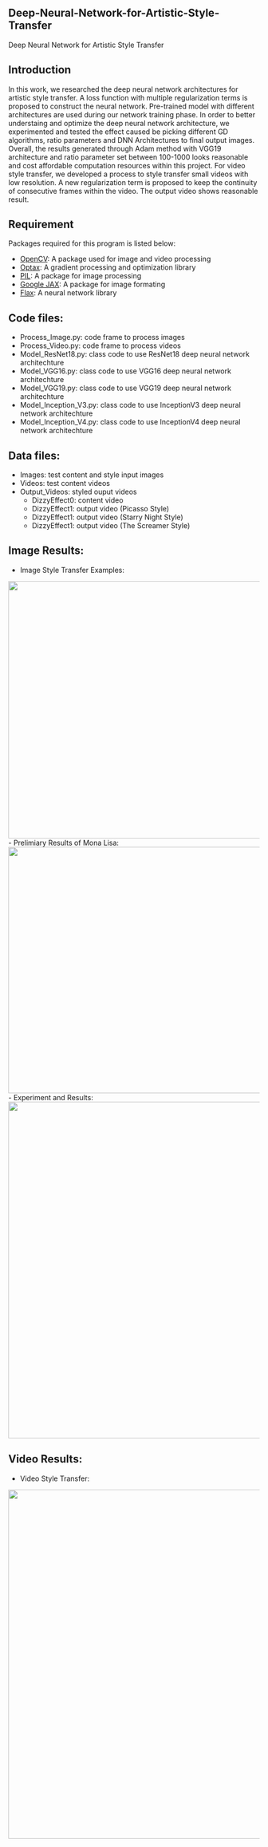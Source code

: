 ## Deep-Neural-Network-for-Artistic-Style-Transfer
Deep Neural Network for Artistic Style Transfer

## Introduction
In this work, we researched the deep neural network architectures for artistic style transfer. A loss function with multiple regularization terms is proposed to construct the neural network. Pre-trained model with different architectures are used during our network training phase. In order to better understaing and optimize the deep neural network architecture, we experimented and tested the effect caused be picking different GD algorithms, ratio parameters and DNN Architectures to final output images. Overall, the results generated through Adam method with VGG19 architecture and ratio parameter set between 100-1000 looks reasonable and cost affordable computation resources within this project. For video style transfer, we developed a process to style transfer small videos with low resolution. A new regularization term is proposed to keep the continuity of consecutive frames within the video. The output video shows reasonable result.

## Requirement
Packages required for this program is listed below: 
- [OpenCV](https://github.com/opencv/opencv): A package used for image and video processing
- [Optax](https://github.com/deepmind/optax): A gradient processing and optimization library
- [PIL](https://github.com/python-pillow/Pillow): A package for image processing
- [Google JAX](https://github.com/google/jax): A package for image formating
- [Flax](https://github.com/google/flax): A neural network library

## Code files:
- Process_Image.py: code frame to process images
- Process_Video.py: code frame to process videos
- Model_ResNet18.py: class code to use ResNet18 deep neural network architechture
- Model_VGG16.py: class code to use VGG16 deep neural network architechture
- Model_VGG19.py: class code to use VGG19 deep neural network architechture
- Model_Inception_V3.py: class code to use InceptionV3 deep neural network architechture
- Model_Inception_V4.py: class code to use InceptionV4 deep neural network architechture

## Data files:
- Images: test content and style input images
- Videos: test content videos
- Output_Videos: styled ouput videos
  - DizzyEffect0: content video
  - DizzyEffect1: output video (Picasso Style)
  - DizzyEffect1: output video (Starry Night Style)
  - DizzyEffect1: output video (The Screamer Style)

## Image Results:
- Image Style Transfer Examples: 
<img src="https://github.com/ZhenyangXuUVA/Deep-Neural-Networks-for-Artistic-Style-Transfer/blob/main/Readme/Figure07.png" width="1000" height="516">
- Prelimiary Results of Mona Lisa:
<img src="https://github.com/ZhenyangXuUVA/Deep-Neural-Networks-for-Artistic-Style-Transfer/blob/main/Readme/Figure08.png" width="1000" height="494">
- Experiment and Results:
<img src="https://github.com/ZhenyangXuUVA/Deep-Neural-Networks-for-Artistic-Style-Transfer/blob/main/Readme/Figure09.png" width="1000" height="675">

## Video Results:
- Video Style Transfer: 
<img src="https://github.com/ZhenyangXuUVA/Deep-Neural-Networks-for-Artistic-Style-Transfer/blob/main/Readme/Figure10.png" width="700" height="700">

